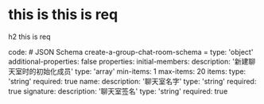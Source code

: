 # this is this is req

h2 this is req

code:
    # JSON Schema
create-a-group-chat-room-schema =
  type: 'object'
  additional-properties: false
  properties:
    initial-members:
      description: '新建聊天室时的初始化成员'
      type: 'array'
      min-items: 1
      max-items: 20
      items:
        type: 'string'
      required: true
    name:
      description: '聊天室名字'
      type: 'string'
      required: true
    signature:
      description: '聊天室签名'
      type: 'string'
      required: true


